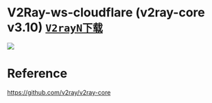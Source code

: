 # V2Ray-ws-cloudflare (v2ray-core v3.10) [`V2rayN下载`](https://github.com/xiaokaixuan/V2Ray-ws-cloudflare/releases/tag/v1.22)
![](https://raw.githubusercontent.com/xiaokaixuan/V2Ray-ws-cloudflare/master/V2RayN.png)
# Reference
https://github.com/v2ray/v2ray-core
